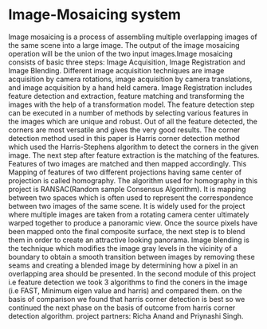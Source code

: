 # Image-Mosaicing system
Image mosaicing is a process of assembling multiple overlapping images of the same scene into a large image. The output of the image mosaicing operation will be the union of the two input images.Image mosaicing consists of basic three steps: Image Acquisition, Image Registration and Image Blending.
Different image acquisition techniques are image acquisition by camera rotations, image acquisition by camera translations, and image acquisition by a hand held camera.
Image Registration includes feature detection and extraction, feature matching and transforming the images with the help of a transformation model. The feature detection step can be executed in a number of methods by selecting various features in the images which are unique and robust. Out of all the feature detected, the corners are most versatile and gives the very good results. The corner detection method used in this paper is Harris corner detection method which used the Harris-Stephens algorithm to detect the corners in the given image.
The next step after feature extraction is the matching of the features. Features of two images are matched and then mapped accordingly. This Mapping of features of two different projections having same center of projection is called homography. The algorithm used for homography in this project is RANSAC(Random sample Consensus Algorithm). It is mapping between two spaces which is often used to represent the correspondence between two images of the same scene. It is widely used for the project where multiple images are taken from a rotating camera center ultimately warped together to produce a panoramic view.
Once the source pixels have been mapped onto the final composite surface, the next step is to blend them in order to create an attractive looking panorama. Image blending is the technique which modifies the image gray levels in the vicinity of a boundary to obtain a smooth transition between images by removing these seams and creating a blended image by determining how a pixel in an overlapping area should be presented.
In the second module of this project i.e feature detection we took 3 algorithms to find the coners in the image (i.e FAST, Minimum eigen value and  harris) and compared them. on the basis of comparison we found that harris corner detection is best so we continued the next phase on the basis of outcome from harris corner detection algorithm.
project partners: Richa Anand and Priynashi Singh.
